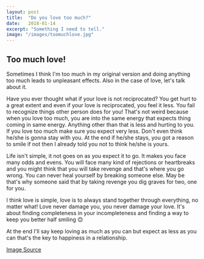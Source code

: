 ```yaml
---
layout: post
title:  "Do you love too much?"
date:   2018-01-14
excerpt: "Something I need to tell."
image: "/images/toomuchlove.jpg"
---
```


## Too much love!
Sometimes I think I'm too much in my original version and doing anything too much leads to unpleasant effects.
Also in the case of love, let's talk about it.

Have you ever thought what if your love is not reciprocated? You get hurt to a great extent and even if your love is reciprocated, you feel it less.
You fail to recognize things other person does for you!
That's not weird because when you love too much, you are into the same energy that expects thing coming in same energy. Anything other than that is less and hurting to you. If you love too much make sure you expect very less. Don't even think he/she is gonna stay with you.
At the end if he/she stays, you got a reason to smile if not then I already told you not to think he/she is yours.

Life isn't simple, it not goes on as you expect it to go. It makes you face many odds and evens. You will face many kind of rejections or heartbreaks and you might think that you will take revenge and that's where you go wrong. You can never heal yourself by breaking someone else.
May be that's why someone said that by taking revenge you dig graves for two, one for you.

I think love is simple, love is to always stand together through everything, no matter what! Love never damage you, you never damage your love.
It's about finding completeness in your incompleteness and finding a way to keep you better half smiling 😊

At the end I'll say keep loving as much as you can but expect as less as you can that's the key to happiness in a relationship.

[Image Source](http://quotespictures.com/wp-content/uploads/2013/03/i-love-you-too-much-too-intensely-too-often-being-in-love-quote.jpg)
